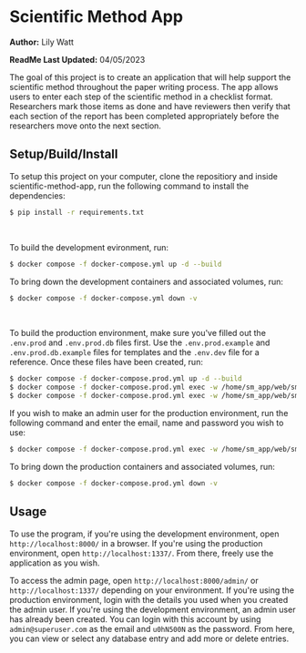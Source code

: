 # Scientific Method App

**Author:** Lily Watt

**ReadMe Last Updated:** 04/05/2023

The goal of this project is to create an application that will help support the scientific method throughout the paper writing process. The app allows users to enter each step of the scientific method in a checklist format. Researchers mark those items as done and have reviewers then verify that each section of the report has been completed appropriately before the researchers move onto the next section. 

## Setup/Build/Install

To setup this project on your computer, clone the repositiory and inside scientific-method-app, run the following command to install the dependencies:
```bash
$ pip install -r requirements.txt
```
<br>

To build the development evironment, run:
```bash
$ docker compose -f docker-compose.yml up -d --build
```
To bring down the development containers and associated volumes, run:
```bash
$ docker compose -f docker-compose.yml down -v
```
<br>

To build the production environment, make sure you've filled out the ```.env.prod``` and ```.env.prod.db``` files first. Use the ```.env.prod.example``` and ```.env.prod.db.example``` files for templates and the ```.env.dev``` file for a reference. Once these files have been created, run:
```bash
$ docker compose -f docker-compose.prod.yml up -d --build
$ docker compose -f docker-compose.prod.yml exec -w /home/sm_app/web/sm_app web python manage.py migrate --noinput
$ docker compose -f docker-compose.prod.yml exec -w /home/sm_app/web/sm_app web python manage.py collectstatic --noinput
```
If you wish to make an admin user for the production environment, run the following command and enter the email, name and password you wish to use:
```bash
$ docker compose -f docker-compose.prod.yml exec -w /home/sm_app/web/sm_app web python manage.py createsuperuser
```
To bring down the production containers and associated volumes, run:
```bash
$ docker compose -f docker-compose.prod.yml down -v
```

## Usage

To use the program, if you're using the development environment, open ```http://localhost:8000/``` in a browser. If you're using the production environment, open ```http://localhost:1337/```. From there, freely use the application as you wish.

To access the admin page, open ```http://localhost:8000/admin/``` or ```http://localhost:1337/``` depending on your environment. If you're using the production environment, login with the details you used when you created the admin user. If you're using the development environment, an admin user has already been created. You can login with this account by using ```admin@superuser.com``` as the email and ```u0hN500N``` as the password. From here, you can view or select any database entry and add more or delete entries.
